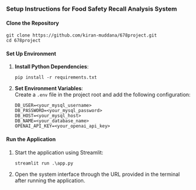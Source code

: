 ### **Setup Instructions for Food Safety Recall Analysis System**  

#### **Clone the Repository**  
```
git clone https://github.com/kiran-muddana/678project.git
cd 678project
```  

#### **Set Up Environment**  
1. **Install Python Dependencies**:  
   ```
   pip install -r requirements.txt
   ```  

2. **Set Environment Variables**:  
   Create a `.env` file in the project root and add the following configuration:  
   ```
   DB_USER=<your_mysql_username>
   DB_PASSWORD=<your_mysql_password>
   DB_HOST=<your_mysql_host>
   DB_NAME=<your_database_name>
   OPENAI_API_KEY=<your_openai_api_key>
   ```  
  

#### **Run the Application**  
1. Start the application using Streamlit:  
   ```
   streamlit run .\app.py
   ```  

2. Open the system interface through the URL provided in the terminal after running the application.  
